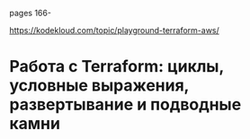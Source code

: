 pages 166-

https://kodekloud.com/topic/playground-terraform-aws/

# Работа с Terraform: циклы, условные выражения, развертывание и подводные камни